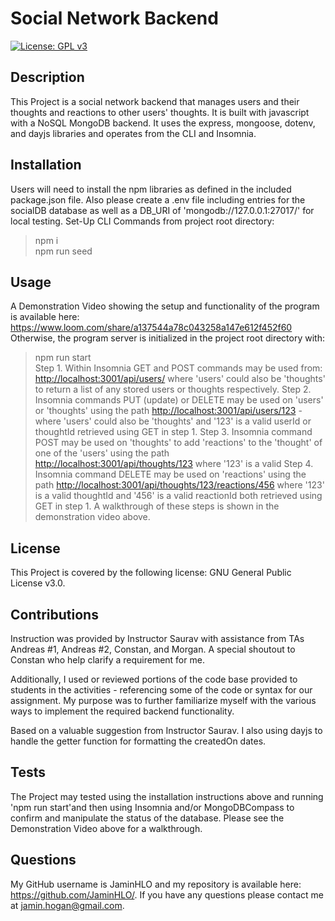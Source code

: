 # Social Network Backend

[![License: GPL v3](https://img.shields.io/badge/License-GPLv3-blue.svg)](https://www.gnu.org/licenses/gpl-3.0)

## Description
    
This Project is a social network backend that manages users and their thoughts and reactions to other users' thoughts. It is built with javascript with a NoSQL MongoDB backend. It uses the express, mongoose, dotenv, and dayjs libraries and operates from the CLI and Insomnia. 
    
## Installation

Users will need to install the npm libraries as defined in the included package.json file. Also please create a .env file including entries for the socialDB database as well as a DB_URI of 'mongodb://127.0.0.1:27017/' for local testing.
Set-Up CLI Commands from project root directory:
>npm i <br>
>npm run seed<br>

## Usage

A Demonstration Video showing the setup and functionality of the program is available here: <https://www.loom.com/share/a137544a78c043258a147e612f452f60> <br>
Otherwise, the program server is initialized in the project root directory with:
>npm run start<br>
Step 1. Within Insomnia GET and POST commands may be used from: <http://localhost:3001/api/users/> where 'users' could also be 'thoughts' to return a list of any stored users or thoughts respectively. 
Step 2. Insomnia commands PUT (update) or DELETE may be used on 'users' or 'thoughts' using the path <http://localhost:3001/api/users/123> - where 'users' could also be 'thoughts' and '123' is a valid userId or thoughtId retrieved using GET in step 1. 
Step 3. Insomnia command POST may be used on 'thoughts' to add 'reactions' to the 'thought' of one of the 'users' using the path <http://localhost:3001/api/thoughts/123> where '123' is a valid 
Step 4. Insomnia command DELETE may be used on 'reactions' using the path <http://localhost:3001/api/thoughts/123/reactions/456> where '123' is a valid thoughtId and '456' is a valid reactionId both retrieved using GET in step 1.
A walkthrough of these steps is shown in the demonstration video above.

## License

This Project is covered by the following license: GNU General Public License v3.0.

## Contributions

Instruction was provided by Instructor Saurav with assistance from TAs Andreas #1, Andreas #2, Constan, and Morgan. A special shoutout to Constan who help clarify a requirement for me.

Additionally, I used or reviewed portions of the code base provided to students in the activities - referencing some of the code or syntax for our assignment. My purpose was to further familiarize myself with the various ways to implement the required backend functionality.

Based on a valuable suggestion from Instructor Saurav. I also using dayjs to handle the getter function for formatting the createdOn dates. 

## Tests

The Project may tested using the installation instructions above and running 'npm run start'and then using Insomnia and/or MongoDBCompass to confirm and manipulate the status of the database. Please see the Demonstration Video above for a walkthrough.

## Questions

My GitHub username is JaminHLO and my repository is available here: <https://github.com/JaminHLO/>.
If you have any questions please contact me at <jamin.hogan@gmail.com>.

